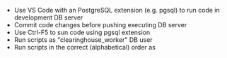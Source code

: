 
- Use VS Code with an PostgreSQL extension (e.g. pgsql) to run code in development DB server
- Commit code changes before pushing executing  DB server
- Use Ctrl-F5 to sun code using pgsql extension
- Run scripts as "clearinghouse_worker" DB user
- Run scripts in the correct (alphabetical) order as

